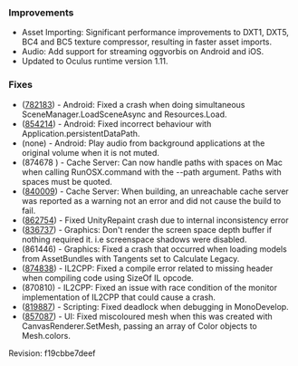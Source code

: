 ### Improvements

*   Asset Importing: Significant performance improvements to DXT1, DXT5, BC4 and BC5 texture compressor, resulting in faster asset imports.
*   Audio: Add support for streaming oggvorbis on Android and iOS.
*   Updated to Oculus runtime version 1.11.

### Fixes

*   ([782183](https://issuetracker.unity3d.com/product/unity/issues/guid/782183/)) - Android: Fixed a crash when doing simultaneous SceneManager.LoadSceneAsync and Resources.Load.
*   ([854214](https://issuetracker.unity3d.com/product/unity/issues/guid/854214/)) - Android: Fixed incorrect behaviour with Application.persistentDataPath.
*   (none) - Android: Play audio from background applications at the original volume when it is not muted.
*   (874678 ) - Cache Server: Can now handle paths with spaces on Mac when calling RunOSX.command with the --path argument. Paths with spaces must be quoted.
*   ([840009](https://issuetracker.unity3d.com/product/unity/issues/guid/840009/)) - Cache Server: When building, an unreachable cache server was reported as a warning not an error and did not cause the build to fail.
*   ([862754](https://issuetracker.unity3d.com/product/unity/issues/guid/862754/)) - Fixed UnityRepaint crash due to internal inconsistency error
*   ([836737](https://issuetracker.unity3d.com/product/unity/issues/guid/836737/)) - Graphics: Don't render the screen space depth buffer if nothing required it. i.e screenspace shadows were disabled.
*   (861446) - Graphics: Fixed a crash that occurred when loading models from AssetBundles with Tangents set to Calculate Legacy.
*   ([874838](https://issuetracker.unity3d.com/product/unity/issues/guid/874838/)) - IL2CPP: Fixed a compile error related to missing header when compiling code using SizeOf IL opcode.
*   (870810) - IL2CPP: Fixed an issue with race condition of the monitor implementation of IL2CPP that could cause a crash.
*   ([819887](https://issuetracker.unity3d.com/product/unity/issues/guid/819887/)) - Scripting: Fixed deadlock when debugging in MonoDevelop.
*   ([857087](https://issuetracker.unity3d.com/product/unity/issues/guid/857087/)) - UI: Fixed miscoloured mesh when this was created with CanvasRenderer.SetMesh, passing an array of Color objects to Mesh.colors.

Revision: f19cbbe7deef